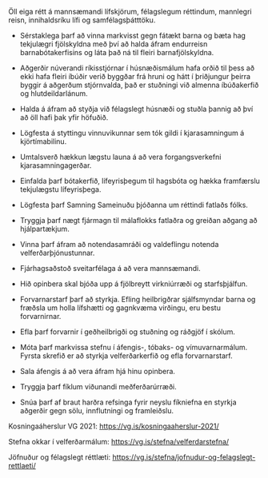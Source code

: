 Öll eiga rétt á mannsæmandi lífskjörum, félagslegum réttindum, mannlegri reisn, innihaldsríku lífi og samfélagsþátttöku.

-   Sérstaklega þarf að vinna markvisst gegn fátækt barna og bæta hag tekjulægri fjölskyldna með því að halda áfram endurreisn barnabótakerfisins og láta það ná til fleiri barnafjölskyldna.

-   Aðgerðir núverandi ríkisstjórnar í húsnæðismálum hafa orðið til þess að ekki hafa fleiri íbúðir verið byggðar frá hruni og hátt í þriðjungur þeirra byggir á aðgerðum stjórnvalda, það er stuðningi við almenna íbúðakerfið og hlutdeildarlánum.

-   Halda á áfram að styðja við félagslegt húsnæði og stuðla þannig að því að öll hafi þak yfir höfuðið.

-   Lögfesta á styttingu vinnuvikunnar sem tók gildi í kjarasamningum á kjörtímabilinu.

-   Umtalsverð hækkun lægstu launa á að vera forgangsverkefni kjarasamningagerðar.

-   Einfalda þarf bótakerfið, lífeyrisþegum til hagsbóta og hækka framfærslu tekjulægstu lífeyrisþega.

-   Lögfesta þarf Samning Sameinuðu þjóðanna um réttindi fatlaðs fólks.

-   Tryggja þarf nægt fjármagn til málaflokks fatlaðra og greiðan aðgang að hjálpartækjum.

-   Vinna þarf áfram að notendasamráði og valdeflingu notenda velferðarþjónustunnar.

-   Fjárhagsaðstoð sveitarfélaga á að vera mannsæmandi.

-   Hið opinbera skal bjóða upp á fjölbreytt virkniúrræði og starfsþjálfun.

-   Forvarnarstarf þarf að styrkja. Efling heilbrigðrar sjálfsmyndar barna og fræðsla um holla lífshætti og gagnkvæma virðingu, eru bestu forvarnirnar.

-   Efla þarf forvarnir í geðheilbrigði og stuðning og ráðgjöf í skólum.

-   Móta þarf markvissa stefnu í áfengis-, tóbaks- og vímuvarnarmálum. Fyrsta skrefið er að styrkja velferðarkerfið og efla forvarnarstarf.

-   Sala áfengis á að vera áfram hjá hinu opinbera.

-   Tryggja þarf fíklum viðunandi meðferðarúrræði.

-   Snúa þarf af braut harðra refsinga fyrir neyslu fíkniefna en styrkja aðgerðir gegn sölu, innflutningi og framleiðslu.

Kosningaáherslur VG 2021: <https://vg.is/kosningaaherslur-2021/>

Stefna okkar í velferðarmálum: <https://vg.is/stefna/velferdarstefna/>

Jöfnuður og félagslegt réttlæti: <https://vg.is/stefna/jofnudur-og-felagslegt-rettlaeti/>
